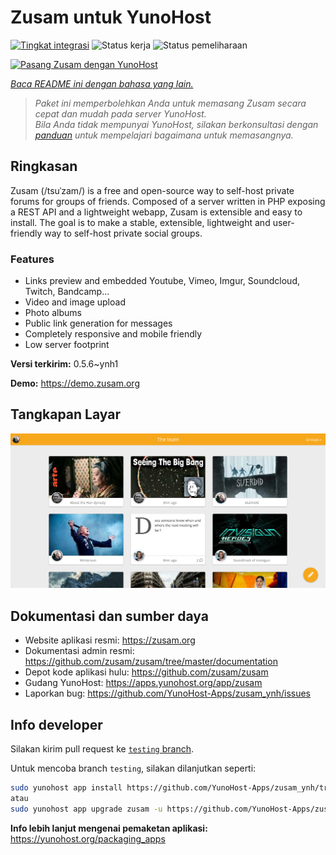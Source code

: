 <!--
N.B.: README ini dibuat secara otomatis oleh <https://github.com/YunoHost/apps/tree/master/tools/readme_generator>
Ini TIDAK boleh diedit dengan tangan.
-->

# Zusam untuk YunoHost

[![Tingkat integrasi](https://dash.yunohost.org/integration/zusam.svg)](https://ci-apps.yunohost.org/ci/apps/zusam/) ![Status kerja](https://ci-apps.yunohost.org/ci/badges/zusam.status.svg) ![Status pemeliharaan](https://ci-apps.yunohost.org/ci/badges/zusam.maintain.svg)

[![Pasang Zusam dengan YunoHost](https://install-app.yunohost.org/install-with-yunohost.svg)](https://install-app.yunohost.org/?app=zusam)

*[Baca README ini dengan bahasa yang lain.](./ALL_README.md)*

> *Paket ini memperbolehkan Anda untuk memasang Zusam secara cepat dan mudah pada server YunoHost.*  
> *Bila Anda tidak mempunyai YunoHost, silakan berkonsultasi dengan [panduan](https://yunohost.org/install) untuk mempelajari bagaimana untuk memasangnya.*

## Ringkasan

Zusam (/tsuˈzam/) is a free and open-source way to self-host private forums for groups of friends. Composed of a server written in PHP exposing a REST API and a lightweight webapp, Zusam is extensible and easy to install.
The goal is to make a stable, extensible, lightweight and user-friendly way to self-host private social groups.

### Features

- Links preview and embedded Youtube, Vimeo, Imgur, Soundcloud, Twitch, Bandcamp...
- Video and image upload
- Photo albums
- Public link generation for messages
- Completely responsive and mobile friendly
- Low server footprint


**Versi terkirim:** 0.5.6~ynh1

**Demo:** <https://demo.zusam.org>

## Tangkapan Layar

![Tangkapan Layar pada Zusam](./doc/screenshots/screenshot.jpg)

## Dokumentasi dan sumber daya

- Website aplikasi resmi: <https://zusam.org>
- Dokumentasi admin resmi: <https://github.com/zusam/zusam/tree/master/documentation>
- Depot kode aplikasi hulu: <https://github.com/zusam/zusam>
- Gudang YunoHost: <https://apps.yunohost.org/app/zusam>
- Laporkan bug: <https://github.com/YunoHost-Apps/zusam_ynh/issues>

## Info developer

Silakan kirim pull request ke [`testing` branch](https://github.com/YunoHost-Apps/zusam_ynh/tree/testing).

Untuk mencoba branch `testing`, silakan dilanjutkan seperti:

```bash
sudo yunohost app install https://github.com/YunoHost-Apps/zusam_ynh/tree/testing --debug
atau
sudo yunohost app upgrade zusam -u https://github.com/YunoHost-Apps/zusam_ynh/tree/testing --debug
```

**Info lebih lanjut mengenai pemaketan aplikasi:** <https://yunohost.org/packaging_apps>
